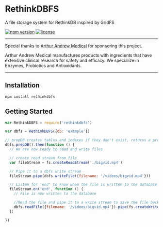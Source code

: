 # RethinkDBFS
A file storage system for RethinkDB inspired by GridFS

[![npm version](https://img.shields.io/npm/v/rethinkdbfs.svg)](https://www.npmjs.com/package/rethinkdbfs)
[![license](https://img.shields.io/npm/l/rethinkdbfs.svg)](https://github.com/internalfx/rethinkdbfs/blob/master/LICENSE)

---

Special thanks to [Arthur Andrew Medical](http://www.arthurandrew.com/) for sponsoring this project.

Arthur Andrew Medical manufactures products with ingredients that have extensive clinical research for safety and efficacy. We specialize in Enzymes, Probiotics and Antioxidants.

---

## Installation

```
npm install rethinkdbfs
```

## Getting Started

```javascript
var RethinkDBFS = require('rethinkdbfs')

var dbfs = RethinkDBFS({db: 'example'})

// prepDB creates tables and indexes if they don't exist, returns a promise.
dbfs.prepDB().then(function () {
  // We are now ready to read and write files

  // create read stream from file
  var fileStream = fs.createReadStream('./bigvid.mp4')

  // Pipe it to a dbfs write stream
  fileStream.pipe(dbfs.writeFile({filename: '/videos/bigvid.mp4'}))

  // Listen for 'end' to know when the file is written to the database
  fileStream.on('end', function () {
    // File is now written to the database

    //Read the file and pipe it to a write stream to save the file back out to the file system.
    dbfs.readFile({filename: '/videos/bigvid.mp4'}).pipe(fs.createWriteStream('./test-bigvid.mp4'))
  })

})

```
